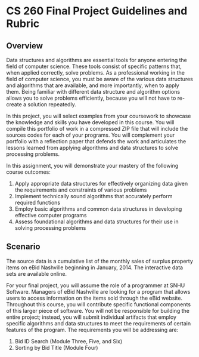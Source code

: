 # CS 260 Final Project Guidelines and Rubric 

## Overview 

Data structures and algorithms are essential tools for anyone entering the field of computer science. These tools consist of specific patterns that, when applied correctly, solve problems. As a professional working in the field of computer science, you must be aware of the various data structures and algorithms that are available, and more importantly, when to apply them. Being familiar with different data structure and algorithm options allows you to solve problems efficiently, because you will not have to re-create a solution repeatedly. 


In this project, you will select examples from your coursework to showcase the knowledge and skills you have developed in this course. You will compile this portfolio of work in a compressed ZIP file that will include the sources codes for each of your programs. You will complement your portfolio with a reflection paper that defends the work and articulates the lessons learned from applying algorithms and data structures to solve processing problems. 


In this assignment, you will demonstrate your mastery of the following course outcomes: 

1. Apply appropriate data structures for effectively organizing data given the requirements and constraints of various problems
2. Implement technically sound algorithms that accurately perform required functions
3. Employ basic algorithms and common data structures in developing effective computer programs
4. Assess foundational algorithms and data structures for their use in solving processing problems

## Scenario 
The source data is a cumulative list of the monthly sales of surplus property items on eBid Nashville beginning in January, 2014. The interactive data sets are available online. 

For your final project, you will assume the role of a programmer at SNHU Software. Managers of eBid Nashville are looking for a program that allows users to access information on the items sold through the eBid website. Throughout this course, you will contribute specific functional components of this larger piece of software. You will not be responsible for building the entire project; instead, you will submit individual artifacts that employ specific algorithms and data structures to meet the requirements of certain features of the program. The requirements you will be addressing are: 
1. Bid ID Search (Module Three, Five, and Six)
2. Sorting by Bid Title (Module Four)
